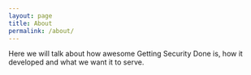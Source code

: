 ```yaml
---
layout: page
title: About
permalink: /about/
---
```


Here we will talk about how awesome Getting Security Done is, how it developed and what we want it to serve.
